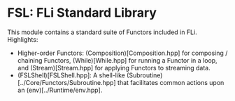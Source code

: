 # FSL: FLi Standard Library

This module contains a standard suite of Functors included in FLi. Highlights:

  * Higher-order Functors: (Composition)[Composition.hpp] for composing / 
      chaining Functors, (While)[While.hpp] for running a Functor in a loop,
      and (Stream)[Stream.hpp] for applying Functors to streaming data.
  * (FSLShell)[FSLShell.hpp]: A shell-like
      (Subroutine)[../Core/Functors/Subroutine.hpp] that facilitates common
      actions upon an (env)[../Runtime/env.hpp].

  